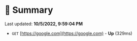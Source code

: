 # 📖 Summary
Last updated: **10/5/2022, 9:59:04 PM**

- `GET` [https://google.com](https://google.com) - **Up** (329ms)
